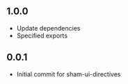 ## 1.0.0
* Update dependencies
* Specified exports

## 0.0.1 
* Initial commit for sham-ui-directives
